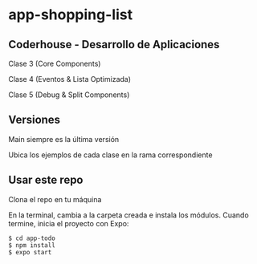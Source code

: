 # app-shopping-list

## Coderhouse - Desarrollo de Aplicaciones

Clase 3 (Core Components)

Clase 4 (Eventos & Lista Optimizada)

Clase 5 (Debug & Split Components)

## Versiones

Main siempre es la última versión

Ubica los ejemplos de cada clase en la rama correspondiente

## Usar este repo

Clona el repo en tu máquina

En la terminal, cambia a la carpeta creada e instala los módulos. Cuando termine, inicia el proyecto con Expo:

```
$ cd app-todo
$ npm install
$ expo start
```
